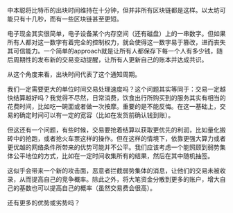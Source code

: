 中本聪将比特币的出块时间维持在十分钟，但并非所有区块链都是这样。以太坊可能只有十几秒，而有一些区块链甚至更短。

电子现金其实很简单，电子设备某个内存空间（还有磁盘）上的一串数字。但如果所有人都对这一数字有着完全的控制权力，就会使得这一数字易于篡改，进而丧失其可信能力。一个简单的approach就是让所有人都保存下每一个人有多少钱，随后周期性的发布新的交易变动提醒，让所有人更新自己的账本并达成共识。

从这个角度来看，出块时间代表了这个通知周期。

我们一定需要更大的单位时间交易处理速度吗？这个问题其实等同于：交易一定越快结算越好吗？我觉得不尽然，日常消费，饮食出行所购买到的服务其实有相当的花费时间，比如吃一碗面或者做一次按摩。重要的是不能反悔。在这一基础上，交易的确定时间可以有一定的宽容（比如在发货前确认钱到账）。

但这还有一个问题，有些时候，交易要抢着结算以获取更优先的利润，比如量化搬砖中的抢跑，或者抢火车票这样的操作。但在这样的情境下，依靠更强大算力或者更优越的网络条件所带来的优势可能并不公平。我们应该考虑一个能照顾到弱势集体公平地位的方式，比如在一定时间收集所有的结果，然后在其中随机抽签。

这似乎会带来一个新的攻击面，恶意者拦截弱势集体的消息，让他们的交易未被收录，从而提高自己的竞争概率。除此之外，将大笔资金分散到更多的账户，增大自己的基数也可以提高自己的概率（虽然交易费会很高）。

还有更多的优势或劣势吗？

